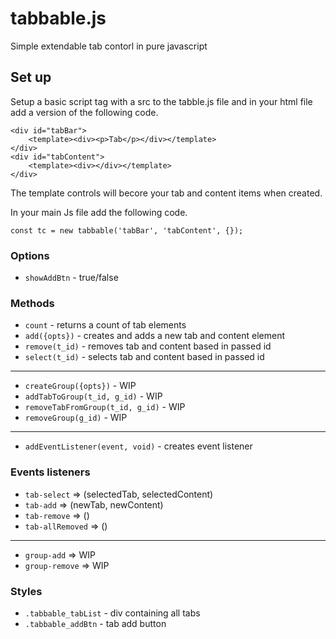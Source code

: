 # tabbable.js
Simple extendable tab contorl in pure javascript

## Set up

Setup a basic script tag with a src to the tabble.js file and in your html file add a version of the following code.
```
<div id="tabBar">
    <template><div><p>Tab</p></div></template>
</div>
<div id="tabContent">
    <template><div></div></template>
</div>
```
The template controls will becore your tab and content items when created.


In your main Js file add the following code.
```
const tc = new tabbable('tabBar', 'tabContent', {});
```
### Options
- ``showAddBtn`` - true/false

### Methods
- ```count``` - returns a count of tab elements
- ```add({opts})``` - creates and adds a new tab and content element
- ```remove(t_id)``` - removes tab and content based in passed id
- ```select(t_id)``` - selects tab and content based in passed id
---
- ```createGroup({opts})``` - WIP
- ```addTabToGroup(t_id, g_id)``` - WIP
- ```removeTabFromGroup(t_id, g_id)``` - WIP
- ```removeGroup(g_id)``` - WIP
---
- ```addEventListener(event, void)``` - creates event listener

### Events listeners
- ```tab-select``` => (selectedTab, selectedContent)
- ```tab-add``` => (newTab, newContent)
- ```tab-remove``` => ()
- ```tab-allRemoved``` => ()
---
- ```group-add``` => WIP
- ```group-remove``` => WIP

### Styles
- ```.tabbable_tabList``` - div containing all tabs
- ```.tabbable_addBtn``` - tab add button